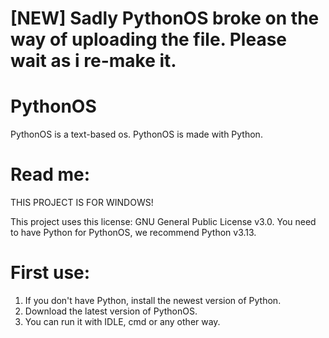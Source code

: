 # [NEW] Sadly PythonOS broke on the way of uploading the file. Please wait as i re-make it.
# PythonOS
PythonOS is a text-based os. PythonOS is made with Python.

# Read me:
THIS PROJECT IS FOR WINDOWS!

This project uses this license: GNU General Public License v3.0.
You need to have Python for PythonOS, we recommend Python v3.13.

# First use:
1. If you don't have Python, install the newest version of Python.
2. Download the latest version of PythonOS.
3. You can run it with IDLE, cmd or any other way.
   
